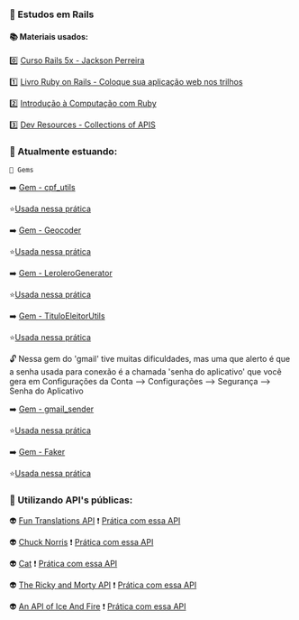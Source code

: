 
### 💎 Estudos em Rails

#### 📚 Materiais usados:

0️⃣ [Curso Rails 5x - Jackson Perreira](https://www.udemy.com/course/rubyonrails-5x/learn/lecture/10913358#content)

1️⃣ [Livro Ruby on Rails - Coloque sua aplicação web nos trilhos](https://github.com/free-educa/books/blob/main/books/Ruby%20on%20Rails%20-%20coloque%20sua%20aplicacao%20web%20nos%20trilhos%20-%20Casa%20do%20Codigo.pdf)

2️⃣ [Introdução à Computação com Ruby](https://www.casadocodigo.com.br/products/livro-aprendendo-computacao-ruby)

:three: [Dev Resources - Collections of APIS](https://www.devresourc.es/category/public-apis/all)



### 📖 Atualmente estuando:

    🥇 Gems 

➡️ [Gem - cpf_utils](https://rubygems.org/gems/cpf_utils)

  ⭐[Usada nessa prática](https://github.com/srtapoe/estudos-rails/blob/main/cpf.rb)
  
 ➡️ [Gem - Geocoder](https://github.com/alexreisner/geocoder)
 
   ⭐[Usada nessa prática](https://github.com/srtapoe/estudos-rails/blob/main/geolocalizacao.rb)

➡️ [Gem - LeroleroGenerator](https://github.com/jacksonpires/lerolero_generator)
 
   ⭐[Usada nessa prática](https://github.com/srtapoe/estudos-rails/blob/main/aleartorio.rb)

➡️ [Gem - TituloEleitorUtils](https://github.com/jacksonpires/titulo_eleitor_utils)
 
   ⭐[Usada nessa prática](https://github.com/srtapoe/estudos-rails/blob/main/tituto_eleitor_fake.rb)

:unlock: Nessa gem do 'gmail' tive muitas dificuldades, mas uma que alerto é que a senha usada para conexão é a chamada 'senha do aplicativo' que você gera em Configurações da Conta --> Configurações --> Segurança --> Senha do Aplicativo

➡️ [Gem - gmail_sender](https://github.com/dcadenas/gmail_senders)
 
   ⭐[Usada nessa prática](https://github.com/srtapoe/estudos-rails/blob/main/estudando-gems/gmail.rb)

➡️ [Gem - Faker](https://github.com/faker-ruby/faker)
 
   ⭐[Usada nessa prática](https://github.com/srtapoe/estudos-rails/blob/main/estudando-gems/identidade_falsa.rb)


### 📖 Utilizando API's públicas:

:alien: [Fun Translations API](https://funtranslations.com/api/)
   :exclamation: [Prática com essa API](https://github.com/srtapoe/estudos-rails/blob/main/consumindo_apis/api_fun.rb)

:alien: [Chuck Norris](https://api.chucknorris.io/#!)
   :exclamation: [Prática com essa API](https://github.com/srtapoe/estudos-rails/blob/main/consumindo_apis/chuck_norris.rb)

:alien: [Cat](https://docs.thecatapi.com/?ref=devresourc.es)
   :exclamation: [Prática com essa API](https://github.com/srtapoe/estudos-rails/blob/main/consumindo_apis/cat.rb)

:alien: [The Ricky and Morty API](https://rickandmortyapi.com/?ref=devresourc.es)
   :exclamation: [Prática com essa API](https://github.com/srtapoe/estudos-rails/blob/main/consumindo_apis/rick_and_morty.rb)

:alien: [An API of Ice And Fire](https://anapioficeandfire.com/?ref=devresourc.es)
   :exclamation: [Prática com essa API](https://github.com/srtapoe/estudos-rails/blob/main/consumindo_apis/ice_and_fire.rb)